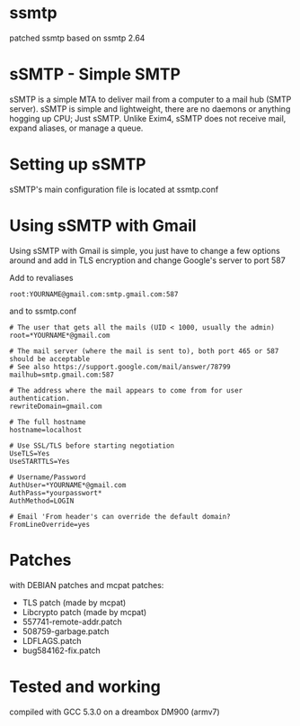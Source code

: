 # ssmtp
patched ssmtp based on ssmtp 2.64

# sSMTP - Simple SMTP
sSMTP is a simple MTA to deliver mail from a computer to a mail hub (SMTP server). sSMTP is simple and lightweight, there are no daemons or anything hogging up CPU; Just sSMTP. Unlike Exim4, sSMTP does not receive mail, expand aliases, or manage a queue.

# Setting up sSMTP
sSMTP's main configuration file is located at ssmtp.conf 

# Using sSMTP with Gmail
Using sSMTP with Gmail is simple, you just have to change a few options around and add in TLS encryption and change Google's server to port 587

Add to revaliases
```
root:YOURNAME@gmail.com:smtp.gmail.com:587
```
and to ssmtp.conf
```
# The user that gets all the mails (UID < 1000, usually the admin)
root=*YOURNAME*@gmail.com

# The mail server (where the mail is sent to), both port 465 or 587 should be acceptable
# See also https://support.google.com/mail/answer/78799
mailhub=smtp.gmail.com:587

# The address where the mail appears to come from for user authentication.
rewriteDomain=gmail.com

# The full hostname
hostname=localhost

# Use SSL/TLS before starting negotiation
UseTLS=Yes
UseSTARTTLS=Yes

# Username/Password
AuthUser=*YOURNAME*@gmail.com
AuthPass=*yourpasswort*
AuthMethod=LOGIN

# Email 'From header's can override the default domain?
FromLineOverride=yes
```
# Patches
with DEBIAN patches and mcpat patches:
- TLS patch (made by mcpat)
- Libcrypto patch (made by mcpat)
- 557741-remote-addr.patch
- 508759-garbage.patch
- LDFLAGS.patch
- bug584162-fix.patch
 
# Tested and working
 compiled with GCC 5.3.0 on a dreambox DM900 (armv7)
